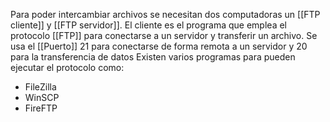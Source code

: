 Para poder intercambiar archivos se necesitan dos computadoras un [[FTP cliente]] y [[FTP servidor]].
El cliente es el programa que emplea el protocolo [[FTP]] para conectarse a un servidor y transferir un archivo.
Se usa el [[Puerto]] 21 para conectarse de forma remota a un servidor y 20 para la transferencia de datos
Existen varios programas para pueden ejecutar el protocolo como:
- FileZilla
- WinSCP
- FireFTP
